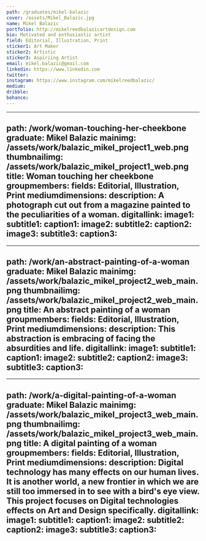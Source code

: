 ```yaml
---
path: /graduates/mikel-balazic
cover: /assets/Mikel_Balazic.jpg
name: Mikel Balazic
portfolio: http://mikelreedbalazicartdesign.com
bio: Motivated and enthusiastic artist
field: Editorial, Illustration, Print
sticker1: Art Maker
sticker2: Artistic
sticker3: Aspiriing Artist
email: mikel.balazic@gmail.com
linkedin: https://www.linkedin.com
twitter:
instagram: https://www.instagram.com/mikelreedbalazic/
medium:
dribble:
behance:
---
```


---
path: /work/woman-touching-her-cheekbone
graduate: Mikel Balazic
mainimg: /assets/work/balazic_mikel_project1_web.png
thumbnailimg: /assets/work/balazic_mikel_project1_web.png
title: Woman touching her cheekbone
groupmembers:
fields: Editorial, Illustration, Print
mediumdimensions:
description: A photograph cut out from a magazine painted to the peculiarities of a woman. 
digitallink:
image1:
subtitle1:
caption1:
image2:
subtitle2:
caption2:
image3:
subtitle3:
caption3:
---


---
path: /work/an-abstract-painting-of-a-woman
graduate: Mikel Balazic
mainimg: /assets/work/balazic_mikel_project2_web_main.png
thumbnailimg: /assets/work/balazic_mikel_project2_web_main.png
title: An abstract painting of a woman
groupmembers:
fields: Editorial, Illustration, Print
mediumdimensions:
description: This abstraction is embracing of facing the absurdities and life.
digitallink:
image1:
subtitle1:
caption1:
image2:
subtitle2:
caption2:
image3:
subtitle3:
caption3:
---


---
path: /work/a-digital-painting-of-a-woman
graduate: Mikel Balazic
mainimg: /assets/work/balazic_mikel_project3_web_main.png
thumbnailimg: /assets/work/balazic_mikel_project3_web_main.png
title: A digital painting of a woman
groupmembers:
fields: Editorial, Illustration, Print
mediumdimensions:
description: Digital technology has many effects on our human lives. It is another world, a new frontier in which we are still too immersed in to see with a bird's eye view. This project focuses on Digital technologies effects on Art and Design specifically.
digitallink:
image1:
subtitle1:
caption1:
image2:
subtitle2:
caption2:
image3:
subtitle3:
caption3:
---
